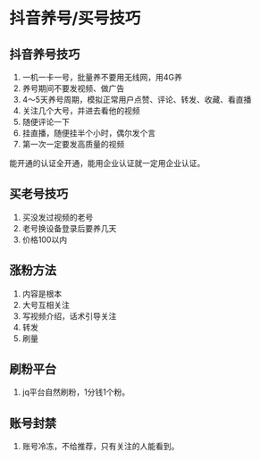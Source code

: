 <!-- toc -->
# 抖音养号/买号技巧

## 抖音养号技巧

1. 一机一卡一号，批量养不要用无线网，用4G养
2. 养号期间不要发视频、做广告
3. 4～5天养号周期，模拟正常用户点赞、评论、转发、收藏、看直播
4. 关注几个大号，并进去看他的视频
5. 随便评论一下
6. 挂直播，随便挂半个小时，偶尔发个言
7. 第一次一定要发高质量的视频

能开通的认证全开通，能用企业认证就一定用企业认证。

## 买老号技巧

1. 买没发过视频的老号
2. 老号换设备登录后要养几天
3. 价格100以内

## 涨粉方法

1. 内容是根本
2. 大号互相关注
3. 写视频介绍，话术引导关注
4. 转发
5. 刷量

## 刷粉平台

1. jq平台自然刷粉，1分钱1个粉。

## 账号封禁

1. 账号冷冻，不给推荐，只有关注的人能看到。

